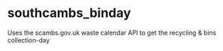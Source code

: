 # southcambs_binday
Uses the scambs.gov.uk waste calendar API to get the recycling &amp; bins collection-day
